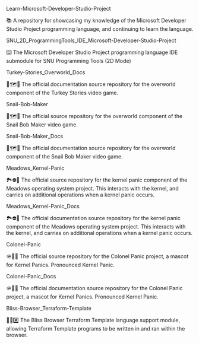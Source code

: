 
Learn-Microsoft-Developer-Studio-Project

📚️ A repository for showcasing my knowledge of the Microsoft Developer Studio Project programming language, and continuing to learn the language. 

SNU_2D_ProgrammingTools_IDE_Microsoft-Developer-Studio-Project

⌨️ The Microsoft Developer Studio Project programming language IDE submodule for SNU Programming Tools (2D Mode)

Turkey-Stories_Overworld_Docs

🦃️🗺️📖️ The official documentation source repository for the overworld component of the Turkey Stories video game.

Snail-Bob-Maker

🐌️🗺️💾️ The official source repository for the overworld component of the Snail Bob Maker video game.

Snail-Bob-Maker_Docs

🐌️🗺️📖️ The official documentation source repository for the overworld component of the Snail Bob Maker video game.

Meadows_Kernel-Panic

🏞️⛔️💾️ The official source repository for the kernel panic component of the Meadows operating system project. This interacts with the kernel, and carries on additional operations when a kernel panic occurs.

Meadows_Kernel-Panic_Docs

🏞️⛔️📖️ The official documentation source repository for the kernel panic component of the Meadows operating system project. This interacts with the kernel, and carries on additional operations when a kernel panic occurs.

Colonel-Panic

🪖️🐧️💾️ The official source repository for the Colonel Panic project, a mascot for Kernel Panics. Pronounced Kernel Panic.

Colonel-Panic_Docs

🪖️🐧️📖️ The official documentation source repository for the Colonel Panic project, a mascot for Kernel Panics. Pronounced Kernel Panic.

Bliss-Browser_Terraform-Template

🌳️🌐️#️⃣️ The Bliss Browser Terraform Template language support module, allowing Terraform Template programs to be written in and ran within the browser.

